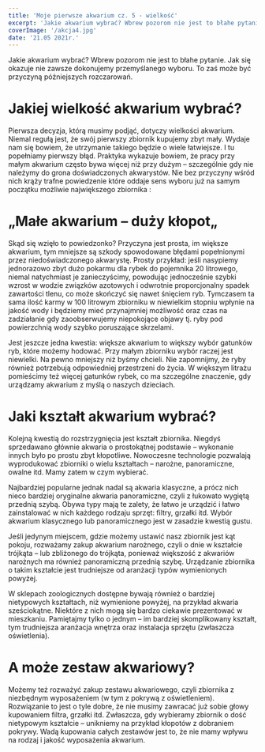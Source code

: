 ```yaml
---
title: 'Moje pierwsze akwarium cz. 5 - wielkość'
excerpt: 'Jakie akwarium wybrać? Wbrew pozorom nie jest to błahe pytanie. Jak się okazuje nie zawsze dokonujemy przemyślanego wyboru. To zaś może być przyczyną późniejszych rozczarowań.'
coverImage: '/akcja4.jpg'
date: '21.05 2021r.'
---
```


Jakie akwarium wybrać? Wbrew pozorom nie jest to błahe pytanie. Jak się okazuje nie zawsze dokonujemy przemyślanego wyboru. To zaś może być przyczyną późniejszych rozczarowań.

# Jakiej wielkość akwarium wybrać?

Pierwsza decyzja, którą musimy podjąć, dotyczy wielkości akwarium. Niemal regułą jest, że swój pierwszy zbiornik kupujemy zbyt mały. Wydaje nam się bowiem, że utrzymanie takiego będzie o wiele łatwiejsze. I tu popełniamy pierwszy błąd. Praktyka wykazuje bowiem, że pracy przy małym akwarium często bywa więcej niż przy dużym – szczególnie gdy nie należymy do grona doświadczonych akwarystów. Nie bez przyczyny wśród nich krąży trafne powiedzenie które oddaje sens wyboru już na samym początku możliwie największego zbiornika :

# „Małe akwarium – duży kłopot„

Skąd się wzięło to powiedzonko? Przyczyna jest prosta, im większe akwarium, tym mniejsze są szkody spowodowane błędami popełnionymi przez niedoświadczonego akwarystę. Prosty przykład: jeśli nasypiemy jednorazowo zbyt dużo pokarmu dla rybek do pojemnika 20 litrowego, niemal natychmiast je zanieczyścimy, powodując jednocześnie szybki wzrost w wodzie związków azotowych i odwrotnie proporcjonalny spadek zawartości tlenu, co może skończyć się nawet śnięciem ryb. Tymczasem ta sama ilość karmy w 100 litrowym zbiorniku w niewielkim stopniu wpłynie na jakość wody i będziemy mieć przynajmniej możliwość oraz czas na zadziałanie gdy zaoobserwujemy niepokojące objawy tj. ryby pod powierzchnią wody szybko poruszające skrzelami.

Jest jeszcze jedna kwestia: większe akwarium to większy wybór gatunków ryb, które możemy hodować. Przy małym zbiorniku wybór raczej jest niewielki. Na pewno mniejszy niż byśmy chcieli. Nie zapomnijmy, że ryby również potrzebują odpowiedniej przestrzeni do życia. W większym litrażu pomieścimy też więcej gatunków rybek, co ma szczególne znaczenie, gdy urządzamy akwarium z myślą o naszych dzieciach.

# Jaki kształt akwarium wybrać?

Kolejną kwestią do rozstrzygnięcia jest kształt zbiornika. Niegdyś sprzedawano głównie akwaria o prostokątnej podstawie – wykonanie innych było po prostu zbyt kłopotliwe. Nowoczesne technologie pozwalają wyprodukować zbiorniki o wielu kształtach – narożne, panoramiczne, owalne itd. Mamy zatem w czym wybierać.

Najbardziej popularne jednak nadal są akwaria klasyczne, a prócz nich nieco bardziej oryginalne akwaria panoramiczne, czyli z łukowato wygiętą przednią szybą. Obywa typy mają te zalety, że łatwo je urządzić i łatwo zainstalować w nich każdego rodzaju sprzęt: filtry, grzałki itd. Wybór akwarium klasycznego lub panoramicznego jest w zasadzie kwestią gustu.

Jeśli jedynym miejscem, gdzie możemy ustawić nasz zbiornik jest kąt pokoju, rozważamy zakup akwarium narożnego, czyli o dnie w kształcie trójkąta – lub zbliżonego do trójkąta, ponieważ większość z akwariów narożnych ma również panoramiczną przednią szybę. Urządzanie zbiornika o takim kształcie jest trudniejsze od aranżacji typów wymienionych powyżej.

W sklepach zoologicznych dostępne bywają również o bardziej nietypowych kształtach, niż wymienione powyżej, na przykład akwaria sześciokątne. Niektóre z nich mogą się bardzo ciekawie prezentować w mieszkaniu. Pamiętajmy tylko o jednym – im bardziej skomplikowany kształt, tym trudniejsza aranżacja wnętrza oraz instalacja sprzętu (zwłaszcza oświetlenia).

# A może zestaw akwariowy?

Możemy też rozważyć zakup zestawu akwariowego, czyli zbiornika z niezbędnym wyposażeniem (w tym z pokrywą z oświetleniem). Rozwiązanie to jest o tyle dobre, że nie musimy zawracać już sobie głowy kupowaniem filtra, grzałki itd. Zwłaszcza, gdy wybieramy zbiornik o dość nietypowym kształcie – unikniemy na przykład kłopotów z dobraniem pokrywy. Wadą kupowania całych zestawów jest to, że nie mamy wpływu na rodzaj i jakość wyposażenia akwarium.